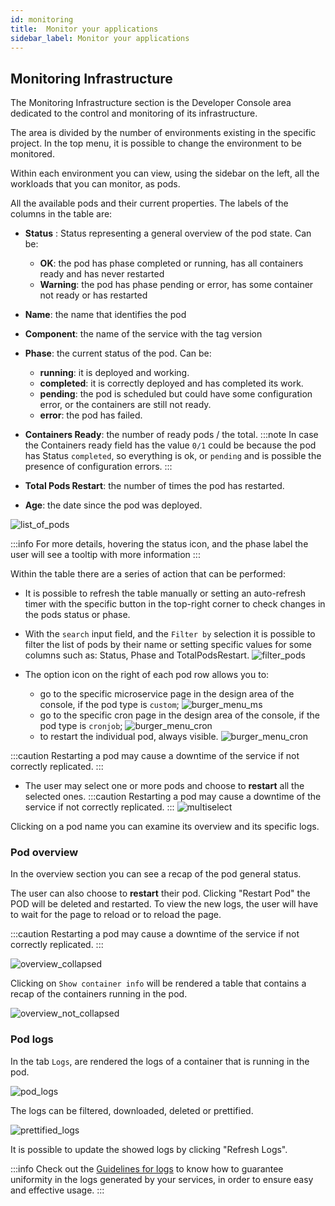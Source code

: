 ```yaml
---
id: monitoring
title:  Monitor your applications
sidebar_label: Monitor your applications
---
```

## Monitoring Infrastructure

The Monitoring Infrastructure section is the Developer Console area dedicated to the control and monitoring of its infrastructure.

The area is divided by the number of environments existing in the specific project. In the top menu, it is possible to change the environment to be monitored.

Within each environment you can view, using the sidebar on the left, all the workloads that you can monitor, as pods.

All the available pods and their current properties.
The labels of the columns in the table are:
* **Status** : Status representing a general overview of the pod state. Can be:
  * **OK**: the pod has phase completed or running, has all containers ready and has never restarted
  * **Warning**: the pod has phase pending or error, has some container not ready or has restarted
* **Name**: the name that identifies the pod
* **Component**: the name of the service with the tag version
* **Phase**: the current status of the pod. Can be:
    * **running**: it is deployed and working.
    * **completed**: it is correctly deployed and has completed its work.
    * **pending**: the pod is scheduled but could have some configuration error, or the containers are still not ready.
    * **error**: the pod has failed.
* **Containers Ready**: the number of ready pods / the total.
:::note
In case the Containers ready field has the value `0/1` could be because the pod has Status `completed`, so everything is ok, or `pending` and is possible the presence of configuration errors.
:::

* **Total Pods Restart**: the number of times the pod has restarted.
* **Age**: the date since the pod was deployed.

![list_of_pods](img/list_of_pods.png)

:::info
For more details, hovering the status icon, and the phase label the user will see a tooltip with more information 
:::

Within the table there are a series of action that can be performed:
- It is possible to refresh the table manually or setting an auto-refresh timer with the specific button in the top-right corner to check changes in the pods status or phase.
- With the `search` input field, and the `Filter by` selection it is possible to filter the list of pods by their name or setting specific values for some columns such as: Status, Phase and TotalPodsRestart.
![filter_pods](img/filter.png)
  
- The option icon on the right of each pod row allows you to:
  - go to the specific microservice page in the design area of the console, if the pod type is `custom`;
    ![burger_menu_ms](img/burger_menu_ms.png)
  - go to the specific cron page in the design area of the console, if the pod type is `cronjob`;
    ![burger_menu_cron](img/burger_menu_cron.png)
  - to restart the individual pod, always visible.
    ![burger_menu_cron](img/burger_menu_restart.png)


:::caution
Restarting a pod may cause a downtime of the service if not correctly replicated.
:::

- The user may select one or more pods and choose to **restart** all the selected ones. 
  :::caution
    Restarting a pod may cause a downtime of the service if not correctly replicated. 
  :::
  ![multiselect](img/multiselect.png)
  
Clicking on a pod name you can examine its overview and its specific logs.

### Pod overview

In the overview section you can see a recap of the pod general status.

The user can also choose to **restart** their pod. Clicking "Restart Pod" the POD will be deleted and restarted. To view the new logs, the user will have to wait for the page to reload or to reload the page.

:::caution
Restarting a pod may cause a downtime of the service if not correctly replicated.
:::

![overview_collapsed](img/overview_collapsed.png)

Clicking on `Show container info` will be rendered a table that contains a recap of the containers running in the pod.

![overview_not_collapsed](img/overview_not_collapsed.png)

### Pod logs

In the tab `Logs`, are rendered the logs of a container that is running in the pod.

![pod_logs](img/pod_logs.png)

The logs can be filtered, downloaded, deleted or prettified.

![prettified_logs](img/prettified_logs.png)

It is possible to update the showed logs by clicking "Refresh Logs".


:::info
Check out the [Guidelines for logs](../../getting_started/monitoring-dashboard/dev_ops_guide/log) to know how to guarantee uniformity in the logs generated by your services, in order to ensure easy and effective usage.
:::
